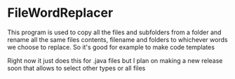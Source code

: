 # FileWordReplacer
This program is used to copy all the files and subfolders from a folder and rename all the same files contents, filename and folders to whichever words we choose to replace. So it's good for example to make code templates

Right now it just does this for .java files but I plan on making a new release soon that allows to select other types or all files
